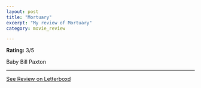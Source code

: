 ```yaml
---
layout: post
title: "Mortuary"
excerpt: "My review of Mortuary"
category: movie_review

---
```


**Rating:** 3/5

Baby Bill Paxton

<hr>

[See Review on Letterboxd](https://boxd.it/1mVUZJ)
